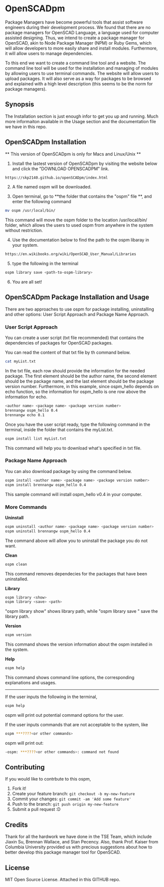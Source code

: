 # OpenSCADpm

Package Managers have become powerful tools that assist software engineers during their development process. 
We found that there are no package managers for OpenSCAD Language, a language used for computer assisted 
designing. Thus, we intend to create a package manager for OpenSCAD, akin to Node Package Manager (NPM) or 
Ruby Gems, which will allow developers to more easily share and install modules. Furthermore, it will allow 
users to manage dependencies. 

To this end we want to create a command line tool and a website. The command line tool will be used for the 
installation and managing of modules by allowing users to use terminal commands. The website will allow users 
to upload packages. It will also serve as a way for packages to be browsed and explained with a high level 
description (this seems to be the norm for package managers).


## Synopsis
The Installation section is just enough infor to get you up and running. 
Much more informaiton available in the Usage section and the documentation file we have in this repo.


## OpenSCADpm Installation
** This version of OpenSCADpm is only for Macs and Linux/Unix **

1. Install the lastest version of OpenSCADpm by visiting the website below and click the "DOWNLOAD OPENSCADPM" link.

```sh
https://skp2140.github.io/openSCADpm/index.html
```

2. A file named ospm will be downloaded.  

3. Open terminal, go to **the folder that contains the "ospm" file **, and enter the following command
```sh
mv ospm /usr/local/bin/
```
This command will move the ospm folder to the location /usr/local/bin/ folder, which allows the users 
to used ospm from anywhere in the system without restriction. 

4. Use the documentation below to find the path to the ospm libaray in your system.
```sh
https://en.wikibooks.org/wiki/OpenSCAD_User_Manual/Libraries
```

5. type the following in the terminal
```sh
ospm library save <path-to-ospm-library> 
```

6. You are all set!

## OpenSCADpm Package Installation and Usage

There are two approaches to use ospm for package installing, uninstalling and other options: User 
Script Approach and Package Name Approach. 


### User Script Approach
You can create a user script (txt file recommended) that contains the dependencies of packages for 
OpenSCAD packages. 

You can read the content of that txt file by th command below.
```sh
cat myList.txt
```
In the txt file, each row should provide the information for the needed package. The first element 
should be the author name, the second element should be the package name, and the last element 
should be the package version number. Furthermore, in this example, since ospm_hello depends on 
echo function, so the information for ospm_hello is one row above the information for echo. 

```sh
<author name> <package name> <package version number>
brennangw ospm_hello 0.4
brennangw echo 0.1
```

Once you have the user script ready, type the following command in the terminal, inside the folder
that contains the myList.txt.

```sh
ospm install list myList.txt
```

This command will help you to download what's specified in txt file. 


### Package Name Approach

You can also download package by using the command below.
```sh
ospm install <author name> <package name> <package version number>
ospm install brennangw ospm_hello 0.4
```
This sample command will install ospm_hello v0.4 in your computer. 


### More Commands

**Uninstall**
```sh
ospm uninstall <author name> <package name> <package version number>
ospm uninstall brennangw ospm_hello 0.4
```
The command above will allow you to uninstall the package you do not want. 

**Clean**
```sh
ospm clean
```
This command removes dependecies for the packages that have been uninstalled.

**Library**
```sh
ospm library <show>
ospm library <save> <path>
```
"ospm library show" shows library path, while "ospm library save <path>" save the library path.


**Version**
```sh
ospm version
```
This command shows the version information about the ospm installed in the system. 


**Help**
```sh
ospm help
```
This command shows command line options, the corresponding explanations and usages. 

***
If the user inputs the following in the terminal,
```sh
ospm help
```
ospm will print out potential command options for the user. 


If the user inputs commands that are not acceptable to the system, like
```sh
ospm ***????<or other commands>
```

ospm will print out:
```sh
-ospm: ***????<or other commands>: command not found
```


## Contributing
If you would like to contrbute to this ospm, 

1. Fork it!
2. Create your feature branch: 
`git checkout -b my-new-feature`
3. Commit your changes: 
`git commit -am 'Add some feature'`
4. Push to the branch: 
`git push origin my-new-feature`
5. Submit a pull request :D


## Credits

Thank for all the hardwork we have done in the TSE Team, which include Jiaxin Su, Brennan Wallace,
and Stan Pecency. Also, thank Prof. Kaiser from Columbia University provided us with precious suggestions about 
how to better develop this package manager tool for OpenSCAD.


## License
MIT Open Source License. 
Attached in this GITHUB repo. 
